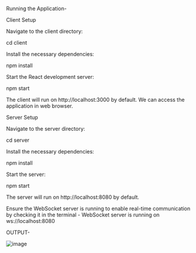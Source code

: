 Running the Application-

Client Setup

Navigate to the client directory:

cd client

Install the necessary dependencies:

npm install

Start the React development server:

npm start

The client will run on http://localhost:3000 by default. 
We can access the application in web browser.

Server Setup

Navigate to the server directory:

cd server

Install the necessary dependencies:

npm install

Start the server:

npm start

The server will run on http://localhost:8080 by default. 

Ensure the WebSocket server is running to enable real-time communication by checking it in the terminal - WebSocket server is running on ws://localhost:8080

OUTPUT-

![image](https://github.com/user-attachments/assets/b194668c-68fa-4d47-a26d-643bd789ca03)
